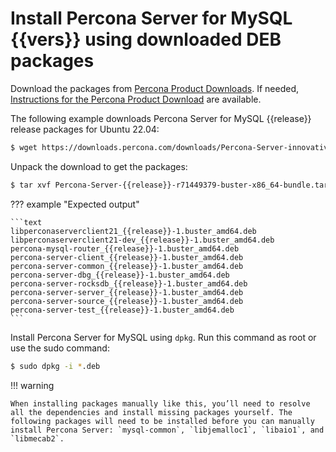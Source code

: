 # Install Percona Server for MySQL {{vers}} using downloaded DEB packages

Download the packages from [Percona Product Downloads](https://www.percona.com/downloads). If needed, [Instructions for the Percona Product Download](download-instructions.md) are available.

The following example downloads Percona Server for MySQL {{release}} release packages for Ubuntu 22.04:

```{.bash data-prompt="$"}
$ wget https://downloads.percona.com/downloads/Percona-Server-innovative-release/Percona-Server-{{release}}/binary/debian/jammy/x86_64/Percona-Server-{{release}}-r582ebeef-jammy-x86_64-bundle.tar
```

Unpack the download to get the packages:

```{.bash data-prompt="$"}
$ tar xvf Percona-Server-{{release}}-r71449379-buster-x86_64-bundle.tar
```
??? example "Expected output"

    ```text
    libperconaserverclient21_{{release}}-1.buster_amd64.deb
    libperconaserverclient21-dev_{{release}}-1.buster_amd64.deb
    percona-mysql-router_{{release}}-1.buster_amd64.deb
    percona-server-client_{{release}}-1.buster_amd64.deb
    percona-server-common_{{release}}-1.buster_amd64.deb
    percona-server-dbg_{{release}}-1.buster_amd64.deb
    percona-server-rocksdb_{{release}}-1.buster_amd64.deb
    percona-server-server_{{release}}-1.buster_amd64.deb
    percona-server-source_{{release}}-1.buster_amd64.deb
    percona-server-test_{{release}}-1.buster_amd64.deb
    ```

Install Percona Server for MySQL using `dpkg`. Run this command as root or use the sudo command:

```{.bash data-prompt="$"}
$ sudo dpkg -i *.deb
```

!!! warning

    When installing packages manually like this, you’ll need to resolve all the dependencies and install missing packages yourself. The following packages will need to be installed before you can manually install Percona Server: `mysql-common`, `libjemalloc1`, `libaio1`, and `libmecab2`.
